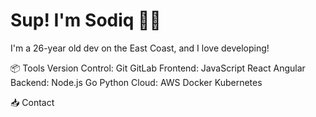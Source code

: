 # Sup! I'm Sodiq ✌🏾

I'm a 26-year old dev on the East Coast, and I love developing!

📦 Tools
Version Control: Git GitLab
Frontend: JavaScript React Angular
Backend: Node.js Go Python
Cloud: AWS Docker Kubernetes

📥 Contact
